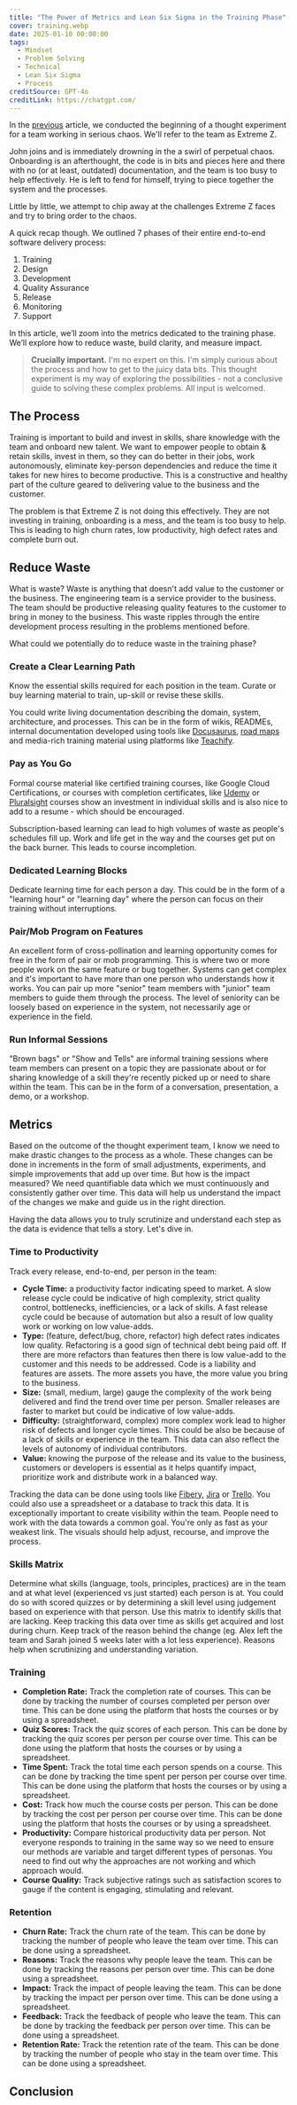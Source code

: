 ```yaml
---
title: "The Power of Metrics and Lean Six Sigma in the Training Phase"
cover: training.webp
date: 2025-01-10 00:00:00
tags:
  - Mindset
  - Problem Solving
  - Technical
  - Lean Six Sigma
  - Process
creditSource: GPT-4o
creditLink: https://chatgpt.com/
---
```


In the [previous](/blog/optimizing-software-delivery-the-power-of-metrics-and-lean-six-sigma/) article, we conducted the beginning of a thought experiment for a team working in serious chaos. We'll refer to the team as Extreme Z.

John joins and is immediately drowning in the a swirl of perpetual chaos. Onboarding is an afterthought, the code is in bits and pieces here and there with no (or at least, outdated) documentation, and the team is too busy to help effectively. He is left to fend for himself, trying to piece together the system and the processes.

Little by little, we attempt to chip away at the challenges Extreme Z faces and try to bring order to the chaos.

A quick recap though. We outlined 7 phases of their entire end-to-end software delivery process:

1. Training
2. Design
3. Development
4. Quality Assurance
5. Release
6. Monitoring
7. Support

In this article, we’ll zoom into the metrics dedicated to the training phase. We’ll explore how to reduce waste, build clarity, and measure impact.

> **Crucially important.** I'm no expert on this. I'm simply curious about the process and how to get to the juicy data bits. This thought experiment is my way of exploring the possibilities - not a conclusive guide to solving these complex problems. All input is welcomed.

## The Process

Training is important to build and invest in skills, share knowledge with the team and onboard new talent.
We want to empower people to obtain & retain skills, invest in them, so they can do better in their jobs, work autonomously, eliminate key-person dependencies and reduce the time it takes for new hires to become productive. This is a constructive and healthy part of the culture geared to delivering value to the business and the customer.

The problem is that Extreme Z is not doing this effectively. They are not investing in training, onboarding is a mess, and the team is too busy to help. This is leading to high churn rates, low productivity, high defect rates and complete burn out.

## Reduce Waste

What is waste? Waste is anything that doesn't add value to the customer or the business. The engineering team is a service provider to the business. The team should be productive releasing quality features to the customer to bring in money to the business. This waste ripples through the entire development process resulting in the problems mentioned before.

What could we potentially do to reduce waste in the training phase?

### Create a Clear Learning Path

Know the essential skills required for each position in the team. Curate or buy learning material to train, up-skill or revise these skills.

You could write living documentation describing the domain, system, architecture, and processes. This can be in the form of wikis, READMEs, internal documentation developed using tools like [Docusaurus](https://docusaurus.io/), [road maps](https://roadmap.sh) and media-rich training material using platforms like [Teachify](https://teachify.com/).

### Pay as You Go

Formal course material like certified training courses, like Google Cloud Certifications, or courses with completion certificates, like [Udemy](https://www.udemy.com) or [Pluralsight](https://pluralsight.com) courses show an investment in individual skills and is also nice to add to a resume - which should be encouraged.

Subscription-based learning can lead to high volumes of waste as people's schedules fill up. Work and life get in the way and the courses get put on the back burner. This leads to course incompletion.

### Dedicated Learning Blocks

Dedicate learning time for each person a day. This could be in the form of a "learning hour" or "learning day" where the person can focus on their training without interruptions.

### Pair/Mob Program on Features

An excellent form of cross-pollination and learning opportunity comes for free in the form of pair or mob programming. This is where two or more people work on the same feature or bug together. Systems can get complex and it's important to have more than one person who understands how it works. You can pair up more "senior" team members with "junior" team members to guide them through the process. The level of seniority can be loosely based on experience in the system, not necessarily age or experience in the field.

### Run Informal Sessions

"Brown bags" or "Show and Tells" are informal training sessions where team members can present on a topic they are passionate about or for sharing knowledge of a skill they're recently picked up or need to share within the team. This can be in the form of a conversation, presentation, a demo, or a workshop.


## Metrics

Based on the outcome of the thought experiment team, I know we need to make drastic changes to the process as a whole. These changes can be done in increments in the form of small adjustments, experiments, and simple improvements that add up over time. But how is the impact measured? We need quantifiable data which we must continuously and consistently gather over time. This data will help us understand the impact of the changes we make and guide us in the right direction.

Having the data allows you to truly scrutinize and understand each step as the data is evidence that tells a story. Let's dive in.

### Time to Productivity

Track every release, end-to-end, per person in the team:

- **Cycle Time:** a productivity factor indicating speed to market. A slow release cycle could be indicative of high complexity, strict quality control, bottlenecks, inefficiencies, or a lack of skills. A fast release cycle could be because of automation but also a result of low quality work or working on low value-adds.
- **Type:** (feature, defect/bug, chore, refactor) high defect rates indicates low quality. Refactoring is a good sign of technical debt being paid off. If there are more refactors than features then there is low value-add to the customer and this needs to be addressed. Code is a liability and features are assets. The more assets you have, the more value you bring to the business.
- **Size:** (small, medium, large) gauge the complexity of the work being delivered and find the trend over time per person. Smaller releases are faster to market but could be indicative of low value-adds.
- **Difficulty:** (straightforward, complex) more complex work lead to higher risk of defects and longer cycle times. This could be also be because of a lack of skills or experience in the team. This data can also reflect the levels of autonomy of individual contributors.
- **Value:** knowing the purpose of the release and its value to the business, customers or developers is essential as it helps quantify impact, prioritize work and distribute work in a balanced way.

Tracking the data can be done using tools like [Fibery](https://fibery.io/), [Jira](https://www.atlassian.com/software/jira) or [Trello](https://trello.com). You could also use a spreadsheet or a database to track this data. It is exceptionally important to create visibility within the team. People need to work with the data towards a common goal. You're only as fast as your weakest link. The visuals should help adjust, recourse, and improve the process.

### Skills Matrix

Determine what skills (language, tools, principles, practices) are in the team and at what level (experienced vs just started) each person is at. You could do so with scored quizzes or by determining a skill level using judgement based on experience with that person. Use this matrix to identify skills that are lacking. Keep tracking this data over time as skills get acquired and lost during churn. Keep track of the reason behind the change (eg. Alex left the team and Sarah joined 5 weeks later with a lot less experience). Reasons help when scrutinizing and understanding variation.

### Training

- **Completion Rate:** Track the completion rate of courses. This can be done by tracking the number of courses completed per person over time. This can be done using the platform that hosts the courses or by using a spreadsheet.
- **Quiz Scores:** Track the quiz scores of each person. This can be done by tracking the quiz scores per person per course over time. This can be done using the platform that hosts the courses or by using a spreadsheet.
- **Time Spent:** Track the total time each person spends on a course. This can be done by tracking the time spent per person per course over time. This can be done using the platform that hosts the courses or by using a spreadsheet.
- **Cost:** Track how much the course costs per person. This can be done by tracking the cost per person per course over time. This can be done using the platform that hosts the courses or by using a spreadsheet.
- **Productivity:** Compare historical productivity data per person. Not everyone responds to training in the same way so we need to ensure our methods are variable and target different types of personas. You need to find out why the approaches are not working and which approach would.
- **Course Quality:** Track subjective ratings such as satisfaction scores to gauge if the content is engaging, stimulating and relevant.

### Retention

- **Churn Rate:** Track the churn rate of the team. This can be done by tracking the number of people who leave the team over time. This can be done using a spreadsheet.
- **Reasons:** Track the reasons why people leave the team. This can be done by tracking the reasons per person over time. This can be done using a spreadsheet.
- **Impact:** Track the impact of people leaving the team. This can be done by tracking the impact per person over time. This can be done using a spreadsheet.
- **Feedback:** Track the feedback of people who leave the team. This can be done by tracking the feedback per person over time. This can be done using a spreadsheet.
- **Retention Rate:** Track the retention rate of the team. This can be done by tracking the number of people who stay in the team over time. This can be done using a spreadsheet.

## Conclusion

